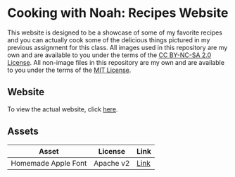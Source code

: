 # Cooking with Noah: Recipes Website

This website is designed to be a showcase of some of my favorite recipes and you can actually cook some of the delicious things pictured in my previous assignment for this class.
All images used in this repository are my own and are available to you under the terms of the [CC BY-NC-SA 2.0 License](https://creativecommons.org/licenses/by-nc-sa/2.0/).
All non-image files in this repository are my own and are available to you under the terms of the [MIT License](https://github.com/boredhero/website-portfolio-2021spring/blob/gh-pages/LICENSE.md).

## Website

To view the actual website, click [here](https://boredhero.github.io/website-portfolio-2021spring/index.html).

## Assets

| Asset | License | Link |
| -| - | - |
| Homemade Apple Font | Apache v2 | [Link](https://fonts.google.com/specimen/Homemade+Apple?category=Handwriting#standard-styles) |